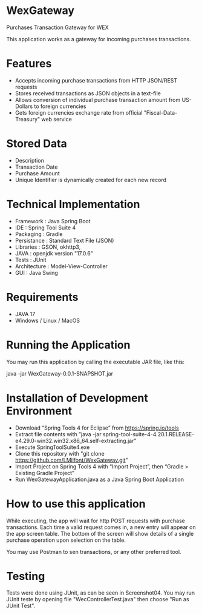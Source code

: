 # WexGateway
Purchases Transaction Gateway for WEX

This application works as a gateway for incoming purchases transactions.

# Features

* Accepts incoming purchase transactions from HTTP JSON/REST requests
* Stores received transactions as JSON objects in a text-file
* Allows conversion of individual purchase transaction amount from US-Dollars to foreign currencies
* Gets foreign currencies exchange rate from official "Fiscal-Data-Treasury" web service

# Stored Data

* Description
* Transaction Date
* Purchase Amount
* Unique Identifier is dynamically created for each new record

# Technical Implementation

* Framework    : Java Spring Boot
* IDE          : Spring Tool Suite 4
* Packaging    : Gradle
* Persistance  : Standard Text File (JSON)
* Libraries    : GSON, okhttp3, 
* JAVA         : openjdk version "17.0.6"
* Tests        : JUnit
* Architecture : Model-View-Controller
* GUI          : Java Swing

# Requirements

* JAVA 17
* Windows / Linux / MacOS

# Running the Application

You may run this application by calling the executable JAR file, like this:

   java -jar WexGateway-0.0.1-SNAPSHOT.jar


# Installation of Development Environment

* Download “Spring Tools 4 for Eclipse” from https://spring.io/tools
* Extract file contents with ”java -jar spring-tool-suite-4-4.20.1.RELEASE-e4.29.0-win32.win32.x86_64.self-extracting.jar”
* Execute SpringToolSuite4.exe
* Clone this repository with "git clone https://github.com/LMilfont/WexGateway.git"
* Import Project on Spring Tools 4 with “Import Project”, then “Gradle > Existing Gradle Project”
* Run WexGatewayApplication.java as a Java Spring Boot Application

# How to use this application

While executing, the app will wait for http POST requests with purchase transactions.
Each time a valid request comes in, a new entry will appear on the app screen table.
The bottom of the screen will show details of a single purchase operation upon selection on the table.

You may use Postman to sen transactions, or any other preferred tool.


# Testing

Tests were done using JUnit, as can be seen in Screenshot04.
You may run JUnit teste by opening file "WecControllerTest.java" then choose "Run as JUnit Test".
 
 


